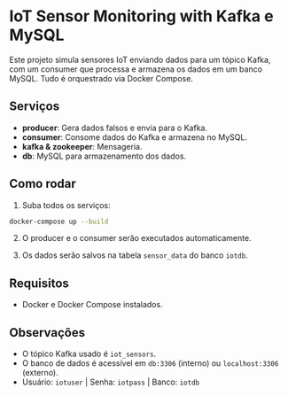# IoT Sensor Monitoring with Kafka e MySQL

Este projeto simula sensores IoT enviando dados para um tópico Kafka, com um consumer que processa e armazena os dados em um banco MySQL. Tudo é orquestrado via Docker Compose.

## Serviços
- **producer**: Gera dados falsos e envia para o Kafka.
- **consumer**: Consome dados do Kafka e armazena no MySQL.
- **kafka & zookeeper**: Mensageria.
- **db**: MySQL para armazenamento dos dados.

## Como rodar

1. Suba todos os serviços:

```sh
docker-compose up --build
```

2. O producer e o consumer serão executados automaticamente.

3. Os dados serão salvos na tabela `sensor_data` do banco `iotdb`.

## Requisitos
- Docker e Docker Compose instalados.

## Observações
- O tópico Kafka usado é `iot_sensors`.
- O banco de dados é acessível em `db:3306` (interno) ou `localhost:3306` (externo).
- Usuário: `iotuser` | Senha: `iotpass` | Banco: `iotdb`

